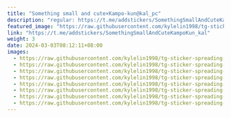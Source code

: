 ```yaml
---
title: "Something small and cute×Kampo-kun@kal_pc"
description: "regular: https://t.me/addstickers/SomethingSmallAndCuteKampoKun_kal"
featured_image: "https://raw.githubusercontent.com/kylelin1998/tg-sticker-spreading-worldwide-images/main/img/942ba659-ce2f-4f13-9abd-2e1ce5b22a46.jpg"
link: "https://t.me/addstickers/SomethingSmallAndCuteKampoKun_kal"
weight: 3
date: 2024-03-03T08:12:11+08:00
images:
  - https://raw.githubusercontent.com/kylelin1998/tg-sticker-spreading-worldwide-images/main/img/942ba659-ce2f-4f13-9abd-2e1ce5b22a46.jpg
  - https://raw.githubusercontent.com/kylelin1998/tg-sticker-spreading-worldwide-images/main/img/5083cc36-ebf1-4bbf-876f-9186dff68d37.jpg
  - https://raw.githubusercontent.com/kylelin1998/tg-sticker-spreading-worldwide-images/main/img/72b5a52c-ab6e-4407-be71-ec5d1e3234d6.jpg
  - https://raw.githubusercontent.com/kylelin1998/tg-sticker-spreading-worldwide-images/main/img/70952f1f-3d81-4174-8529-0ec1eca8c86d.jpg
  - https://raw.githubusercontent.com/kylelin1998/tg-sticker-spreading-worldwide-images/main/img/3eda45ed-80c1-430b-b3c0-2a5fad8387b5.jpg
  - https://raw.githubusercontent.com/kylelin1998/tg-sticker-spreading-worldwide-images/main/img/b68ff1d1-5023-4728-aac1-e23d653e0772.jpg
  - https://raw.githubusercontent.com/kylelin1998/tg-sticker-spreading-worldwide-images/main/img/f40e1e98-f768-44a4-bc67-c62ac782f5be.jpg
  - https://raw.githubusercontent.com/kylelin1998/tg-sticker-spreading-worldwide-images/main/img/256d4458-3c7a-4b81-bf8f-07ba0492e335.jpg
---
```

